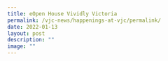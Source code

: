 ```yaml
---
title: eOpen House Vividly Victoria
permalink: /vjc-news/happenings-at-vjc/permalink/
date: 2022-01-13
layout: post
description: ""
image: ""
---
```

